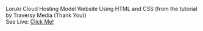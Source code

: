 Loruki Cloud Hosting Model Website Using HTML and CSS (from the tutorial by Traversy Media (Thank You))
<br>
See Live: <a href="https://romantic-golick-82dd4a.netlify.app/index.html">Click Me!</a>
